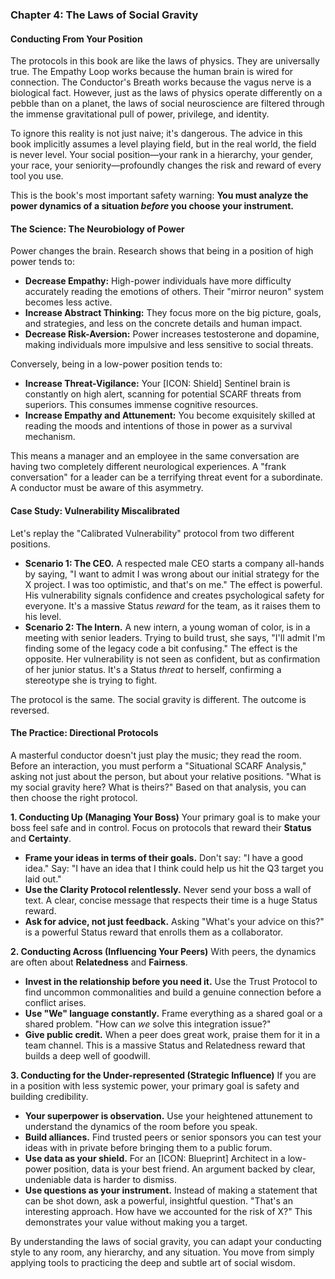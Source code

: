 ### **Chapter 4: The Laws of Social Gravity**
#### Conducting From Your Position

The protocols in this book are like the laws of physics. They are universally true. The Empathy Loop works because the human brain is wired for connection. The Conductor's Breath works because the vagus nerve is a biological fact. However, just as the laws of physics operate differently on a pebble than on a planet, the laws of social neuroscience are filtered through the immense gravitational pull of power, privilege, and identity.

To ignore this reality is not just naive; it's dangerous. The advice in this book implicitly assumes a level playing field, but in the real world, the field is never level. Your social position—your rank in a hierarchy, your gender, your race, your seniority—profoundly changes the risk and reward of every tool you use.

This is the book's most important safety warning: **You must analyze the power dynamics of a situation *before* you choose your instrument.**

#### **The Science: The Neurobiology of Power**

Power changes the brain. Research shows that being in a position of high power tends to:
*   **Decrease Empathy:** High-power individuals have more difficulty accurately reading the emotions of others. Their "mirror neuron" system becomes less active.
*   **Increase Abstract Thinking:** They focus more on the big picture, goals, and strategies, and less on the concrete details and human impact.
*   **Decrease Risk-Aversion:** Power increases testosterone and dopamine, making individuals more impulsive and less sensitive to social threats.

Conversely, being in a low-power position tends to:
*   **Increase Threat-Vigilance:** Your [ICON: Shield] Sentinel brain is constantly on high alert, scanning for potential SCARF threats from superiors. This consumes immense cognitive resources.
*   **Increase Empathy and Attunement:** You become exquisitely skilled at reading the moods and intentions of those in power as a survival mechanism.

This means a manager and an employee in the same conversation are having two completely different neurological experiences. A "frank conversation" for a leader can be a terrifying threat event for a subordinate. A conductor must be aware of this asymmetry.

#### **Case Study: Vulnerability Miscalibrated**
Let's replay the "Calibrated Vulnerability" protocol from two different positions.
*   **Scenario 1: The CEO.** A respected male CEO starts a company all-hands by saying, "I want to admit I was wrong about our initial strategy for the X project. I was too optimistic, and that's on me." The effect is powerful. His vulnerability signals confidence and creates psychological safety for everyone. It's a massive Status *reward* for the team, as it raises them to his level.
*   **Scenario 2: The Intern.** A new intern, a young woman of color, is in a meeting with senior leaders. Trying to build trust, she says, "I'll admit I'm finding some of the legacy code a bit confusing." The effect is the opposite. Her vulnerability is not seen as confident, but as confirmation of her junior status. It's a Status *threat* to herself, confirming a stereotype she is trying to fight.

The protocol is the same. The social gravity is different. The outcome is reversed.

#### **The Practice: Directional Protocols**
A masterful conductor doesn't just play the music; they read the room. Before an interaction, you must perform a "Situational SCARF Analysis," asking not just about the person, but about your relative positions. "What is my social gravity here? What is theirs?" Based on that analysis, you can then choose the right protocol.

**1. Conducting Up (Managing Your Boss)**
Your primary goal is to make your boss feel safe and in control. Focus on protocols that reward their **Status** and **Certainty**.
*   **Frame your ideas in terms of their goals.** Don't say: "I have a good idea." Say: "I have an idea that I think could help us hit the Q3 target you laid out."
*   **Use the Clarity Protocol relentlessly.** Never send your boss a wall of text. A clear, concise message that respects their time is a huge Status reward.
*   **Ask for advice, not just feedback.** Asking "What's your advice on this?" is a powerful Status reward that enrolls them as a collaborator.

**2. Conducting Across (Influencing Your Peers)**
With peers, the dynamics are often about **Relatedness** and **Fairness**.
*   **Invest in the relationship before you need it.** Use the Trust Protocol to find uncommon commonalities and build a genuine connection before a conflict arises.
*   **Use "We" language constantly.** Frame everything as a shared goal or a shared problem. "How can *we* solve this integration issue?"
*   **Give public credit.** When a peer does great work, praise them for it in a team channel. This is a massive Status and Relatedness reward that builds a deep well of goodwill.

**3. Conducting for the Under-represented (Strategic Influence)**
If you are in a position with less systemic power, your primary goal is safety and building credibility.
*   **Your superpower is observation.** Use your heightened attunement to understand the dynamics of the room before you speak.
*   **Build alliances.** Find trusted peers or senior sponsors you can test your ideas with in private before bringing them to a public forum.
*   **Use data as your shield.** For an [ICON: Blueprint] Architect in a low-power position, data is your best friend. An argument backed by clear, undeniable data is harder to dismiss.
*   **Use questions as your instrument.** Instead of making a statement that can be shot down, ask a powerful, insightful question. "That's an interesting approach. How have we accounted for the risk of X?" This demonstrates your value without making you a target.

By understanding the laws of social gravity, you can adapt your conducting style to any room, any hierarchy, and any situation. You move from simply applying tools to practicing the deep and subtle art of social wisdom.
